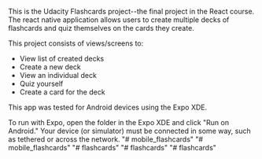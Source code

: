 This is the Udacity Flashcards project--the final project in the React course. The react native application allows users to create multiple decks of flashcards and quiz themselves on the cards they create.

This project consists of views/screens to:

* View list of created decks
* Create a new deck
* View an individual deck
* Quiz yourself
* Create a card for the deck

This app was tested for Android devices using the Expo XDE.

To run with Expo, open the folder in the Expo XDE and click "Run on Android." Your device (or simulator) must be connected in some way, such as tethered or across the network.
"# mobile_flashcards" 
"# mobile_flashcards" 
"# flashcards" 
"# flashcards" 
"# flashcards" 
